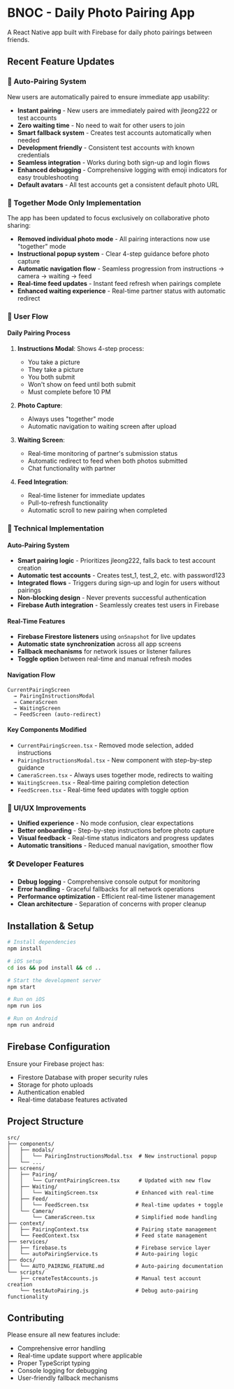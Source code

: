 # BNOC - Daily Photo Pairing App

A React Native app built with Firebase for daily photo pairings between friends.

## Recent Feature Updates

### 🤝 Auto-Pairing System
New users are automatically paired to ensure immediate app usability:

- **Instant pairing** - New users are immediately paired with jleong222 or test accounts
- **Zero waiting time** - No need to wait for other users to join
- **Smart fallback system** - Creates test accounts automatically when needed
- **Development friendly** - Consistent test accounts with known credentials
- **Seamless integration** - Works during both sign-up and login flows
- **Enhanced debugging** - Comprehensive logging with emoji indicators for easy troubleshooting
- **Default avatars** - All test accounts get a consistent default photo URL

### 🎯 Together Mode Only Implementation
The app has been updated to focus exclusively on collaborative photo sharing:

- **Removed individual photo mode** - All pairing interactions now use "together" mode
- **Instructional popup system** - Clear 4-step guidance before photo capture
- **Automatic navigation flow** - Seamless progression from instructions → camera → waiting → feed
- **Real-time feed updates** - Instant feed refresh when pairings complete
- **Enhanced waiting experience** - Real-time partner status with automatic redirect

### 📱 User Flow

#### Daily Pairing Process
1. **Instructions Modal**: Shows 4-step process:
   - You take a picture
   - They take a picture  
   - You both submit
   - Won't show on feed until both submit
   - Must complete before 10 PM

2. **Photo Capture**: 
   - Always uses "together" mode
   - Automatic navigation to waiting screen after upload

3. **Waiting Screen**:
   - Real-time monitoring of partner's submission status
   - Automatic redirect to feed when both photos submitted
   - Chat functionality with partner

4. **Feed Integration**:
   - Real-time listener for immediate updates
   - Pull-to-refresh functionality
   - Automatic scroll to new pairing when completed

### 🔧 Technical Implementation

#### Auto-Pairing System
- **Smart pairing logic** - Prioritizes jleong222, falls back to test account creation
- **Automatic test accounts** - Creates test_1, test_2, etc. with password123
- **Integrated flows** - Triggers during sign-up and login for users without pairings
- **Non-blocking design** - Never prevents successful authentication
- **Firebase Auth integration** - Seamlessly creates test users in Firebase

#### Real-Time Features
- **Firebase Firestore listeners** using `onSnapshot` for live updates
- **Automatic state synchronization** across all app screens
- **Fallback mechanisms** for network issues or listener failures
- **Toggle option** between real-time and manual refresh modes

#### Navigation Flow
```
CurrentPairingScreen 
  → PairingInstructionsModal 
  → CameraScreen 
  → WaitingScreen 
  → FeedScreen (auto-redirect)
```

#### Key Components Modified
- `CurrentPairingScreen.tsx` - Removed mode selection, added instructions
- `PairingInstructionsModal.tsx` - New component with step-by-step guidance
- `CameraScreen.tsx` - Always uses together mode, redirects to waiting
- `WaitingScreen.tsx` - Real-time pairing completion detection
- `FeedScreen.tsx` - Real-time feed updates with toggle option

### 🎨 UI/UX Improvements
- **Unified experience** - No mode confusion, clear expectations
- **Better onboarding** - Step-by-step instructions before photo capture
- **Visual feedback** - Real-time status indicators and progress updates
- **Automatic transitions** - Reduced manual navigation, smoother flow

### 🛠️ Developer Features
- **Debug logging** - Comprehensive console output for monitoring
- **Error handling** - Graceful fallbacks for all network operations
- **Performance optimization** - Efficient real-time listener management
- **Clean architecture** - Separation of concerns with proper cleanup

## Installation & Setup

```bash
# Install dependencies
npm install

# iOS setup
cd ios && pod install && cd ..

# Start the development server
npm start

# Run on iOS
npm run ios

# Run on Android
npm run android
```

## Firebase Configuration
Ensure your Firebase project has:
- Firestore Database with proper security rules
- Storage for photo uploads
- Authentication enabled
- Real-time database features activated

## Project Structure
```
src/
├── components/
│   ├── modals/
│   │   └── PairingInstructionsModal.tsx  # New instructional popup
│   └── ...
├── screens/
│   ├── Pairing/
│   │   └── CurrentPairingScreen.tsx      # Updated with new flow
│   ├── Waiting/
│   │   └── WaitingScreen.tsx            # Enhanced with real-time
│   ├── Feed/
│   │   └── FeedScreen.tsx               # Real-time updates + toggle
│   └── Camera/
│       └── CameraScreen.tsx             # Simplified mode handling
├── context/
│   ├── PairingContext.tsx               # Pairing state management
│   └── FeedContext.tsx                  # Feed state management
├── services/
│   ├── firebase.ts                      # Firebase service layer
│   └── autoPairingService.ts            # Auto-pairing logic
├── docs/
│   └── AUTO_PAIRING_FEATURE.md          # Auto-pairing documentation
└── scripts/
    ├── createTestAccounts.js            # Manual test account creation
    └── testAutoPairing.js               # Debug auto-pairing functionality
```

## Contributing
Please ensure all new features include:
- Comprehensive error handling
- Real-time update support where applicable
- Proper TypeScript typing
- Console logging for debugging
- User-friendly fallback mechanisms
